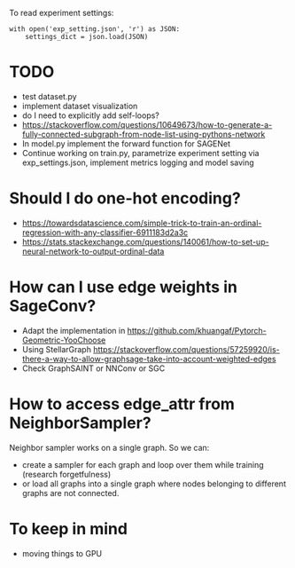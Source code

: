 To read experiment settings:
```
with open('exp_setting.json', 'r') as JSON:
    settings_dict = json.load(JSON)
```

# TODO
- test dataset.py
- implement dataset visualization
- do I need to explicitly add self-loops?
- https://stackoverflow.com/questions/10649673/how-to-generate-a-fully-connected-subgraph-from-node-list-using-pythons-network
- In model.py implement the forward function for SAGENet
- Continue working on train.py, parametrize experiment setting via exp_settings.json, implement metrics logging and model saving

# Should I do one-hot encoding?
- https://towardsdatascience.com/simple-trick-to-train-an-ordinal-regression-with-any-classifier-6911183d2a3c
- https://stats.stackexchange.com/questions/140061/how-to-set-up-neural-network-to-output-ordinal-data

# How can I use edge weights in SageConv?
- Adapt the implementation in https://github.com/khuangaf/Pytorch-Geometric-YooChoose
- Using StellarGraph https://stackoverflow.com/questions/57259920/is-there-a-way-to-allow-graphsage-take-into-account-weighted-edges
- Check GraphSAINT or NNConv or SGC

# How to access edge_attr from NeighborSampler?
Neighbor sampler works on a single graph. So we can:
- create a sampler for each graph and loop over them while training (research forgetfulness)
- or load all graphs into a single graph where nodes belonging to different graphs are not connected.

# To keep in mind
- moving things to GPU